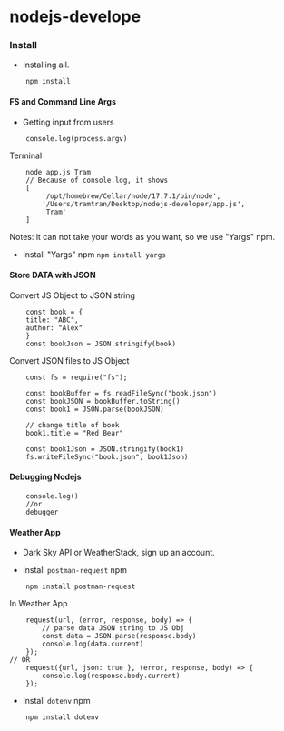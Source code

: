 # nodejs-develope

### Install
- Installing all.
```
    npm install
```
#### FS and Command Line Args
- Getting input from users
```
    console.log(process.argv)
```
Terminal
```
    node app.js Tram 
    // Because of console.log, it shows 
    [
        '/opt/homebrew/Cellar/node/17.7.1/bin/node',
        '/Users/tramtran/Desktop/nodejs-developer/app.js',
        'Tram'
    ]
```
Notes: it can not take your words as you want, so we use "Yargs" npm.
- Install "Yargs" npm ``` npm install yargs ```

#### Store DATA with JSON
Convert JS Object to JSON string
```
    const book = {
    title: "ABC",
    author: "Alex"
    }
    const bookJson = JSON.stringify(book)
```
Convert JSON files to JS Object
```
    const fs = require("fs");
    
    const bookBuffer = fs.readFileSync("book.json")
    const bookJSON = bookBuffer.toString()
    const book1 = JSON.parse(bookJSON)

    // change title of book
    book1.title = "Red Bear"

    const book1Json = JSON.stringify(book1)
    fs.writeFileSync("book.json", book1Json)
```

#### Debugging Nodejs
```
    console.log()
    //or
    debugger
```
#### Weather App
- Dark Sky API or WeatherStack, sign up an account.

- Install `postman-request` npm
```
    npm install postman-request
```
In Weather App
```
    request(url, (error, response, body) => {
        // parse data JSON string to JS Obj
        const data = JSON.parse(response.body)
        console.log(data.current)
    });
// OR
    request({url, json: true }, (error, response, body) => {
        console.log(response.body.current)
    });
```

- Install `dotenv` npm
```
    npm install dotenv
```